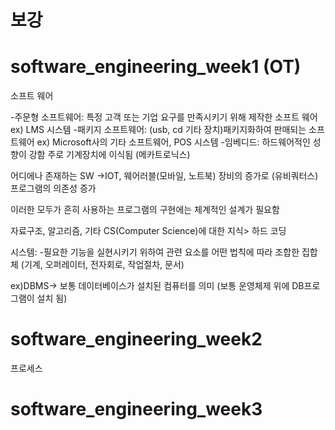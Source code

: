 # 보강

# software_engineering_week1 (OT)

소프트 웨어

-주문형 소프트웨어: 특정 고객 또는 기업 요구를 만족시키기 위해 제작한 소프트 웨어 ex) LMS 시스템
-패키지 소프트웨어: (usb, cd 기타 장치)패키지화하여 판매되는 소프트웨어 ex) Microsoft사의 기타 소프트웨어, POS 시스템
-임베디드: 하드웨어적인 성향이 강함 주로 기계장치에 이식됨 (메카트로닉스) 

어디에나 존재하는 SW ->IOT, 웨어러블(모바일, 노트북) 장비의 증가로 (유비쿼터스) 프로그램의 의존성 증가   

이러한 모두가 흔히 사용하는 프로그램의 구현에는 체계적인 설계가 필요함 

자료구조, 알고리즘, 기타 CS(Computer Science)에 대한 지식> 하드 코딩 

시스템:
-필요한 기능을 실현시키기 위하여 관련 요소를 어떤 법칙에 따라 조합한 집합체 (기계, 오퍼레이터, 전자회로, 작업절차, 문서)

ex)DBMS-> 보통 데이터베이스가 설치된 컴퓨터를 의미 (보통 운영체제 위에 DB프로그램이 설치 됨) 

# software_engineering_week2
프로세스  

# software_engineering_week3


